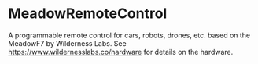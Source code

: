 # MeadowRemoteControl

A programmable remote control for cars, robots, drones, etc. based on the MeadowF7 by Wilderness Labs. See https://www.wildernesslabs.co/hardware for details on the hardware.
